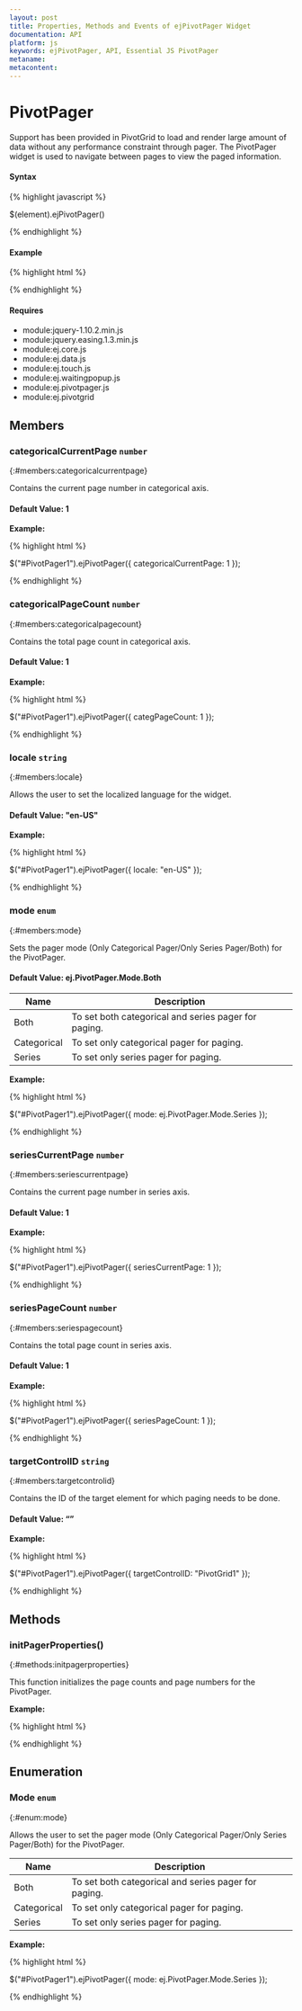 ```yaml
---
layout: post
title: Properties, Methods and Events of ejPivotPager Widget
documentation: API
platform: js
keywords: ejPivotPager, API, Essential JS PivotPager
metaname: 
metacontent: 
---
```


# PivotPager

Support has been provided in PivotGrid to load and render large amount of data without any performance constraint through pager. The PivotPager widget is used to navigate between pages to view the paged information. 


#### Syntax

{% highlight javascript %}

$(element).ejPivotPager()

{% endhighlight %}

#### Example

{% highlight html %}
 
<div id="PivotPager1"></div> 
 
<script>
//Create PivotPager
$("#PivotPager1").ejPivotPager(...);     
</script>

{% endhighlight %}


#### Requires

* module:jquery-1.10.2.min.js
* module:jquery.easing.1.3.min.js
* module:ej.core.js
* module:ej.data.js
* module:ej.touch.js
* module:ej.waitingpopup.js
* module:ej.pivotpager.js
* module:ej.pivotgrid


## Members


### categoricalCurrentPage `number`
{:#members:categoricalcurrentpage}

Contains the current page number in categorical axis.

#### Default Value: 1

**Example:**

{% highlight html %}
 
$("#PivotPager1").ejPivotPager({ categoricalCurrentPage: 1 });

{% endhighlight %}

### categoricalPageCount `number`
{:#members:categoricalpagecount}

Contains the total page count in categorical axis.

#### Default Value: 1

**Example:**

{% highlight html %}
 
$("#PivotPager1").ejPivotPager({ categPageCount: 1 });

{% endhighlight %}

### locale `string`
{:#members:locale}

Allows the user to set the localized language for the widget.

#### Default Value: "en-US"

**Example:**

{% highlight html %}
 
$("#PivotPager1").ejPivotPager({ locale: "en-US" });

{% endhighlight %}

### mode `enum`
{:#members:mode}

<ts name = "ej.PivotPager.Mode"/>

Sets the pager mode (Only Categorical Pager/Only Series Pager/Both) for the PivotPager. 

#### Default Value: ej.PivotPager.Mode.Both

<table class="params">
    <thead>
        <tr>
            <th>Name</th>
            <th>Description</th>
        </tr>
    </thead>
    <tbody>
        <tr>
            <td class="name">Both</td>
            <td class="description">To set both categorical and series pager for paging.</td>
        </tr>
        <tr>
            <td class="name">Categorical</td>
            <td class="description">To set only categorical pager for paging.</td>
        </tr>
        <tr>
            <td class="name">Series</td>
            <td class="description">To set only series pager for paging.</td>
        </tr>
    </tbody>
</table>

**Example:**

{% highlight html %}
 
$("#PivotPager1").ejPivotPager({ mode: ej.PivotPager.Mode.Series });

{% endhighlight %}

### seriesCurrentPage `number`
{:#members:seriescurrentpage}

Contains the current page number in series axis.

#### Default Value: 1

**Example:**

{% highlight html %}
 
$("#PivotPager1").ejPivotPager({ seriesCurrentPage: 1 }); 

{% endhighlight %}

### seriesPageCount `number`
{:#members:seriespagecount}

Contains the total page count in series axis.

#### Default Value: 1

**Example:**

{% highlight html %}
 
$("#PivotPager1").ejPivotPager({ seriesPageCount: 1 });

{% endhighlight %}

### targetControlID `string`
{:#members:targetcontrolid}

Contains the ID of the target element for which paging needs to be done.

#### Default Value: “”

**Example:**

{% highlight html %}
 
$("#PivotPager1").ejPivotPager({ targetControlID: "PivotGrid1" });

{% endhighlight %}


## Methods

### initPagerProperties()
{:#methods:initpagerproperties}

This function initializes the page counts and page numbers for the PivotPager.

**Example:**

{% highlight html %}
 
<div id="PivotPager1"></div> 
 
<script>
var pagerObj = $("#PivotPager1").data("ejPivotPager");
pagerObj.initPagerProperties(150, {CategorialPageSize: 10, SeriesPageSize: 10, CategorialCurrentPage: 1, SeriesCurrentPage: 1});
</script>

{% endhighlight %}

## Enumeration

### Mode `enum`
{:#enum:mode}

<ts name = "ej.PivotPager.Mode"/>

Allows the user to set the pager mode (Only Categorical Pager/Only Series Pager/Both) for the PivotPager.

<table class="params">
    <thead>
        <tr>
            <th>Name</th>
            <th>Description</th>
        </tr>
    </thead>
    <tbody>
        <tr>
            <td class="name">Both</td>
            <td class="description">To set both categorical and series pager for paging.</td>
        </tr>
        <tr>
            <td class="name">Categorical</td>
            <td class="description">To set only categorical pager for paging.</td>
        </tr>
        <tr>
            <td class="name">Series</td>
            <td class="description">To set only series pager for paging.</td>
        </tr>
    </tbody>
</table>

**Example:**

{% highlight html %}

$("#PivotPager1").ejPivotPager({ mode: ej.PivotPager.Mode.Series });

{% endhighlight %}